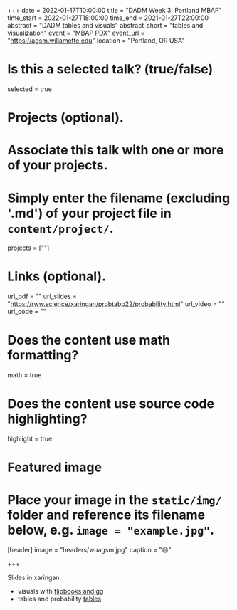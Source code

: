 +++ 
date = 2022-01-17T10:00:00 
title = "DADM Week 3: Portland MBAP" 
time_start = 2022-01-27T18:00:00
time_end = 2021-01-27T22:00:00 
abstract = "DADM tables and visuals"
abstract_short = "tables and visualization" 
event = "MBAP PDX" 
event_url = "<https://agsm.willamette.edu>" 
location = "Portland, OR USA"

# Is this a selected talk? (true/false)

selected = true

# Projects (optional).

# Associate this talk with one or more of your projects.

# Simply enter the filename (excluding '.md') of your project file in `content/project/`.

projects = [""]

# Links (optional).

url_pdf = "" 
url_slides = "<https://rww.science/xaringan/probtabp22/probability.html>"
url_video = "" 
url_code = ""

# Does the content use math formatting?

math = true

# Does the content use source code highlighting?

highlight = true

# Featured image

# Place your image in the `static/img/` folder and reference its filename below, e.g. `image = "example.jpg"`.

[header] 
image = "headers/wuagsm.jpg" 
caption = ":smile:"

+++

Slides in xaringan: 
+ visuals with [flipbooks and gg](https://rww.science/xaringan/flipbookgg/index.html)
+ tables and probability [tables](https://rww.science/xaringan/probtabp22/probability.html)
